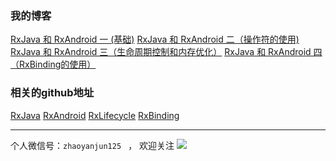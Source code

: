 ### 我的博客
 [RxJava 和 RxAndroid 一 (基础)](http://www.cnblogs.com/zhaoyanjun/p/5175502.html)
[RxJava 和 RxAndroid 二（操作符的使用)](http://www.cnblogs.com/zhaoyanjun/p/5502804.html)
[RxJava 和 RxAndroid 三（生命周期控制和内存优化）](http://www.cnblogs.com/zhaoyanjun/p/5523454.html)
[RxJava 和 RxAndroid 四（RxBinding的使用）](http://www.cnblogs.com/zhaoyanjun/p/5535651.html)

### 相关的github地址
[RxJava](https://github.com/ReactiveX/RxJava)
[RxAndroid]( https://github.com/ReactiveX/RxAndroid)
[RxLifecycle](https://github.com/trello/RxLifecycle)
[RxBinding](https://github.com/JakeWharton/RxBinding)


---
个人微信号：`zhaoyanjun125 `  ，   欢迎关注
![](http://o7rvuansr.bkt.clouddn.com/weixin200.jpg)